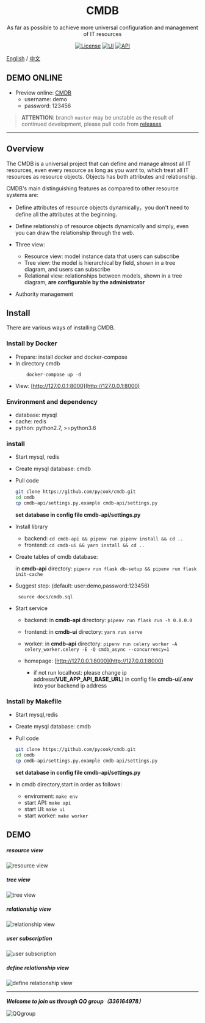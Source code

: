 <h1 align="center">CMDB</h1>
<div align="center">

As far as possible to achieve more universal configuration and management of IT resources
</div>

<div align="center">

[![License](https://img.shields.io/badge/License-GPLv2-brightgreen)](https://github.com/pycook/cmdb/blob/master/LICENSE)
[![UI](https://img.shields.io/badge/UI-Ant%20Design%20Pro%20Vue-brightgreen)](https://github.com/sendya/ant-design-pro-vue) 
[![API](https://img.shields.io/badge/API-Flask-brightgreen)](https://github.com/pallets/flask) 

</div>


[English](README.md) / [中文](README_cn.md)

## DEMO ONLINE
- Preview online: [CMDB](http://121.42.12.46:8000)
    - username: demo
    - password: 123456
    
> **ATTENTION**: branch `master` may be unstable as the result of continued development, please pull code from  [releases](https://github.com/pycook/cmdb/releases)

----
## Overview

The CMDB is a universal project that can define and manage almost all IT resources, even every resource as long as you want to, which treat all IT resources as resource objects. Objects has both attributes  and relationship.

CMDB's main distinguishing features as compared to other resource systems are:
- Define attributes of resource objects dynamically，you don't need to define all the attributes at the beginning.
- Define relationship of resource objects dynamically and simply, even you can draw the relationship through the web.
- Three view:
    - Resource view: model instance data that users can subscribe
    - Tree view: the model is hierarchical by field, shown in a tree diagram, and users can subscribe
    - Relational view: relationships between models, shown in a tree diagram, **are configurable by the administrator**

- Authority management


## Install

There are various ways of installing CMDB.

### Install by Docker
- Prepare: install docker and docker-compose
- In directory cmdb
    ```
        docker-compose up -d
    ```
- View: [http://127.0.0.1:8000](http://127.0.0.1:8000)

### Environment and dependency
- database: mysql
- cache: redis
- python: python2.7, >=python3.6

### install
- Start mysql, redis
- Create mysql database: cmdb
- Pull code
    ```bash
    git clone https://github.com/pycook/cmdb.git
    cd cmdb
    cp cmdb-api/settings.py.example cmdb-api/settings.py
    ```
    **set database in config file cmdb-api/settings.py**

- Install library
  - backend: ```cd cmdb-api && pipenv run pipenv install && cd ..```
  - frontend: ```cd cmdb-ui && yarn install && cd ..```
  
- Create tables of cmdb database:
    
  in **cmdb-api** directory: ```pipenv run flask db-setup && pipenv run flask init-cache```
- Suggest step: (default:  user:demo,password:123456)

    ``` source docs/cmdb.sql```

- Start service
  - backend: in **cmdb-api** directory: ```pipenv run flask run -h 0.0.0.0```
  - frontend: in **cmdb-ui** directory: ```yarn run serve```
  - worker: in **cmdb-api** directory: ```pipenv run celery worker -A celery_worker.celery -E -Q cmdb_async --concurrency=1```
  
  - homepage:  [http://127.0.0.1:8000](http://127.0.0.1:8000)
    - if not run localhost: please change ip address(**VUE_APP_API_BASE_URL**) in config file **cmdb-ui/.env** into your backend ip address

### Install by Makefile
- Start mysql,redis
- Create mysql database: cmdb
- Pull code
    ```bash
    git clone https://github.com/pycook/cmdb.git
    cd cmdb
    cp cmdb-api/settings.py.example cmdb-api/settings.py
    ```
    **set database in config file cmdb-api/settings.py**

- In cmdb directory,start in order as follows:
    - enviroment: ```make env```
    - start API: ```make api```
    - start UI: ```make ui```
    - start worker: ```make worker```


## DEMO
##### resource view
![resource view](https://raw.githubusercontent.com/pycook/cmdb/master/cmdb-ui/public/cmdb-ci.jpeg) 

##### tree view
![tree view](https://raw.githubusercontent.com/pycook/cmdb/master/cmdb-ui/public/cmdb-tree.jpeg) 

##### relationship view
![relationship view](https://raw.githubusercontent.com/pycook/cmdb/master/cmdb-ui/public/cmdb-relation.jpeg) 

##### user subscription
![user subscription](https://raw.githubusercontent.com/pycook/cmdb/master/cmdb-ui/public/cmdb-preference.jpeg)

##### define relationship view
![define relationship view](https://raw.githubusercontent.com/pycook/cmdb/master/cmdb-ui/public/cmdb-relation-define.jpeg)

-----
_**Welcome to join us through QQ group（336164978）**_

![QQgroup](cmdb-ui/public/qr_code.jpg)
